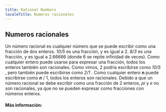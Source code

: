 ```yaml
---
title: Rational Numbers
localeTitle: Numeros racionales
---
```

## Numeros racionales

Un número racional es cualquier número que se puede escribir como una fracción de dos enteros. _10/5_ es una fracción, y es igual a 2. _8/3_ es una fracción, y es igual a 2.66666 (donde 6 se repite infinidad de veces). Como cualquier entero puede usarse para expresar una fracción, todos los enteros también son racionales. Como vimos, 2 podría escribirse como _10/5_ , pero también puede escribirse como _2/1_ . Como cualquier entero **n** puede escribirse como **_n_** / 1, todos los enteros son racionales. Debido a que un número racional se debe escribir como una fracción de 2 enteros, _pi_ y _e_ no son racionales, ya que no se pueden expresar como fracciones con números enteros.

#### Más información: